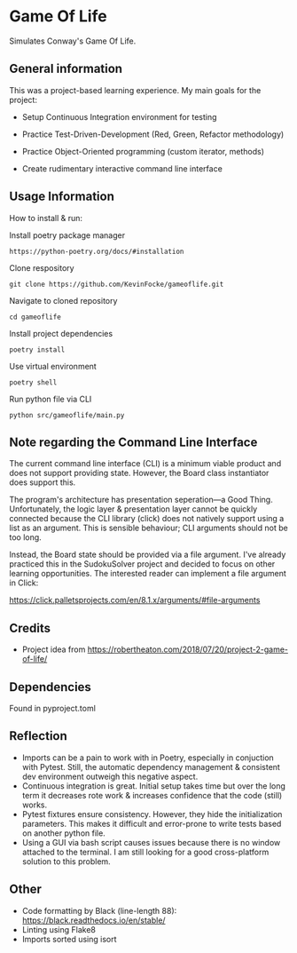 # Game Of Life

Simulates Conway's Game Of Life.

## General information

This was a project-based learning experience. My main goals for the project:

- Setup Continuous Integration environment for testing

- Practice Test-Driven-Development (Red, Green, Refactor methodology)

- Practice Object-Oriented programming (custom iterator, methods)

- Create rudimentary interactive command line interface

## Usage Information

How to install & run:

Install poetry package manager

    https://python-poetry.org/docs/#installation

Clone respository

    git clone https://github.com/KevinFocke/gameoflife.git

Navigate to cloned repository

    cd gameoflife

Install project dependencies

    poetry install

Use virtual environment

    poetry shell

Run python file via CLI

    python src/gameoflife/main.py

## Note regarding the Command Line Interface
The current command line interface (CLI) is a minimum viable product and does not support providing state. However, the Board class instantiator does support this.

The program's architecture has presentation seperation—a Good Thing. Unfortunately, the logic layer & presentation layer cannot be quickly connected because the CLI library (click) does not natively support using a list as an argument. This is sensible behaviour; CLI arguments should not be too long.

Instead, the Board state should be provided via a file argument. I've already practiced this in the SudokuSolver project and decided to focus on other learning opportunities. The interested reader can implement a file argument in Click:

https://click.palletsprojects.com/en/8.1.x/arguments/#file-arguments

## Credits

- Project idea from https://robertheaton.com/2018/07/20/project-2-game-of-life/ 

## Dependencies
Found in pyproject.toml

## Reflection
- Imports can be a pain to work with in Poetry, especially in conjuction with Pytest. Still, the automatic dependency management & consistent dev environment outweigh this negative aspect.
- Continuous integration is great. Initial setup takes time but over the long term it decreases rote work & increases confidence that the code (still) works.
- Pytest fixtures ensure consistency. However, they hide the initialization parameters. This makes it difficult and error-prone to write tests based on another python file.
- Using a GUI via bash script causes issues because there is no window attached to the terminal. I am still looking for a good cross-platform solution to this problem.


## Other

- Code formatting by Black (line-length 88):
https://black.readthedocs.io/en/stable/
- Linting using Flake8
- Imports sorted using isort
